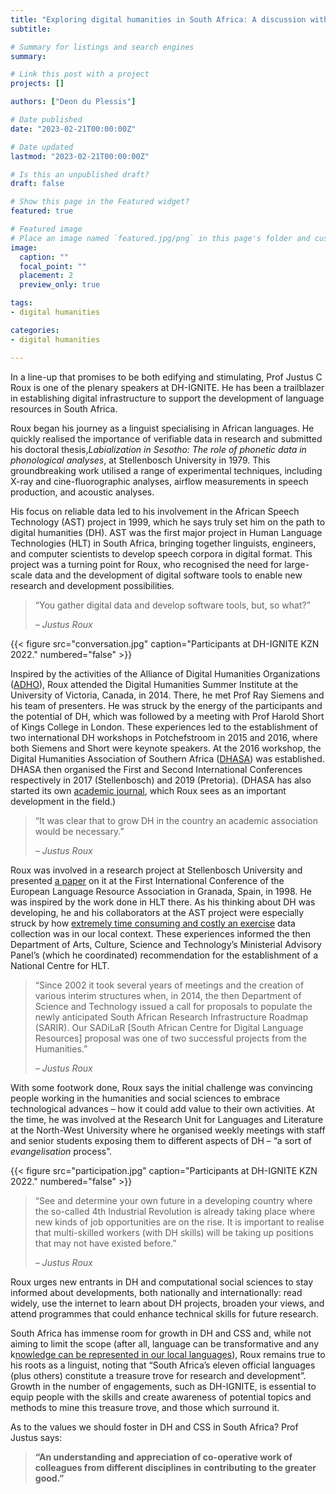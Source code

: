 ```yaml
---
title: "Exploring digital humanities in South Africa: A discussion with Justus Roux"
subtitle: 

# Summary for listings and search engines
summary:  

# Link this post with a project
projects: []

authors: ["Deon du Plessis"]

# Date published
date: "2023-02-21T00:00:00Z"

# Date updated
lastmod: "2023-02-21T00:00:00Z"

# Is this an unpublished draft?
draft: false

# Show this page in the Featured widget?
featured: true

# Featured image
# Place an image named `featured.jpg/png` in this page's folder and customize its options here.
image:
  caption: ""
  focal_point: ""
  placement: 2
  preview_only: true

tags:
- digital humanities

categories:
- digital humanities

---
```


In a line-up that promises to be both edifying and stimulating, Prof Justus C Roux is one of the plenary speakers at DH-IGNITE. He has been a trailblazer in establishing digital infrastructure to support the development of language resources in South Africa.

Roux began his journey as a linguist specialising in African languages. He quickly realised the importance of verifiable data in research and submitted his doctoral thesis,_Labialization in Sesotho: The role of phonetic data in phonological analyses_, at Stellenbosch University in 1979. This groundbreaking work utilised a range of experimental techniques, including X-ray and cine-fluorographic analyses, airflow measurements in speech production, and acoustic analyses.

His focus on reliable data led to his involvement in the African Speech Technology (AST) project in 1999, which he says truly set him on the path to digital humanities (DH). AST was the first major project in Human Language Technologies (HLT) in South Africa, bringing together linguists, engineers, and computer scientists to develop speech corpora in digital format. This project was a turning point for Roux, who recognised the need for large-scale data and the development of digital software tools to enable new research and development possibilities.

> “You gather digital data and develop software tools, but, so what?”
>
> _– Justus Roux_

{{< figure src="conversation.jpg" caption="Participants at DH-IGNITE KZN 2022." numbered="false" >}}

Inspired by the activities of the Alliance of Digital Humanities Organizations ([ADHO](https://adho.org/)), Roux attended the Digital Humanities Summer Institute at the University of Victoria, Canada, in 2014. There, he met Prof Ray Siemens and his team of presenters. He was struck by the energy of the participants and the potential of DH, which was followed by a meeting with Prof Harold Short of Kings College in London. These experiences led to the establishment of two international DH workshops in Potchefstroom in 2015 and 2016, where both Siemens and Short were keynote speakers. At the 2016 workshop, the Digital Humanities Association of Southern Africa ([DHASA](https://adho.org/)) was established. DHASA then organised the First and Second International Conferences respectively in 2017 (Stellenbosch) and 2019 (Pretoria).  (DHASA has also started its own [academic journal](https://upjournals.up.ac.za/index.php/dhasa/), which Roux sees as an important development in the field.)

> “It was clear that to grow DH in the country an academic association would be necessary.” 
>
> _– Justus Roux_

Roux was involved in a research project at Stellenbosch University and presented [a paper](https://dialnet.unirioja.es/servlet/articulo?codigo=5772809) on it at the First International Conference of the European Language Resource Association in Granada, Spain, in 1998. He was inspired by the work done in HLT there. As his thinking about DH was developing, he and his collaborators at the AST project were especially struck by how [extremely time consuming and costly an exercise](http://academic.sun.ac.za/su_clast/documents/LREC2004.pdf) data collection was in our local context. These experiences informed the then Department of Arts, Culture, Science and Technology’s Ministerial Advisory Panel’s (which he coordinated) recommendation for the establishment of a National Centre for HLT.

> “Since 2002 it took several years of meetings and the creation of various interim structures when, in 2014, 
> the then Department of Science and Technology issued a call for proposals to populate the newly anticipated 
> South African Research Infrastructure Roadmap (SARIR). Our SADiLaR [South African Centre for Digital 
> Language Resources] proposal was one of two successful projects from the Humanities.” 
>
> _– Justus Roux_

With some footwork done, Roux says the initial challenge was convincing people working in the humanities and social sciences to embrace technological advances – how it could add value to their own activities. At the time, he was involved at the Research Unit for Languages and Literature at the North-West University where he organised weekly meetings with staff and senior students exposing them to different aspects of DH – “a sort of _evangelisation_ process”. 

{{< figure src="participation.jpg" caption="Participants at DH-IGNITE KZN 2022." numbered="false" >}}

> “See and determine your own future in a developing country where the so-called 4th Industrial Revolution is 
> already taking place where new kinds of job opportunities are on the rise. It is important to realise that 
> multi-skilled workers (with DH skills) will be taking up positions that may not have existed before.” 
> 
> _– Justus Roux_

Roux urges new entrants in DH and computational social sciences to stay informed about developments, both nationally and internationally: read widely, use the internet to learn about DH projects, broaden your views, and attend programmes that could enhance technical skills for future research.

South Africa has immense room for growth in DH and CSS and, while not aiming to limit the scope (after all, language can be transformative and any k[nowledge can be represented in our local languages](https://books.google.co.za/books?hl=en&lr=&id=NkjzDwAAQBAJ&oi=fnd&pg=PA209&dq=%22African+Language+Resources+for+Knowledge+Societies%22&ots=_U6UBnFkwt&sig=YnEKFzDSiwJll9nF5EGhW0g4auY&redir_esc=y#v=onepage&q=%22African%20Language%20Resources%20for%20Knowledge%20Societies%22&f=false)), Roux remains true to his roots as a linguist, noting that “South Africa’s eleven official languages (plus others) constitute a treasure trove for research and development”. Growth in the number of engagements, such as DH-IGNITE, is essential to equip people with the skills and create awareness of potential topics and methods to mine this treasure trove, and those which surround it.

As to the values we should foster in DH and CSS in South Africa? Prof Justus says:

> __“An understanding and appreciation of co-operative work of colleagues from different disciplines in__
> __contributing to the greater good.”__
